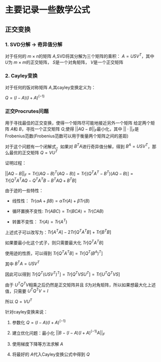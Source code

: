 # 主要记录一些数学公式

## 正交变换
### 1. SVD分解 -> 奇异值分解
对于任何的 $m\times n$的矩阵 $A$,SVD将其分解为三个矩阵的乘积：
$A = USV^T$，其中 $U$为 $m\times m$的正交矩阵， $S$是一个对角矩阵， $V$是一个正交矩阵

### 2. Cayley变换

对于任何的饭对称矩阵 $A$,其cayley变换定义为：

$Q = (I-A)(I+A)^{(-1)}$


### 正交Procrutes问题
用于寻找最佳的正交变换，使得一个矩阵尽可能地接近另外一个矩阵
给定两个矩阵 $A$和 $B$，寻找一个正交矩阵 $Q$,使得 $||AQ-B||_F$最小化，其中 $||\cdot ||_F$是Frobenius范数(Frobenius范数可以用于衡量两个矩阵之间的差距)

对于这个问题有一个闭解式，如果对 $B^TA$进行奇异值分解，得到 $B^A = USV^T$，那么最优的正交矩阵 $Q = VU^T$

证明过程：

$||AQ-B||_F = Tr[(AQ-B)^T(AQ-B)]=Tr[(Q^TA^T-B^T)(AQ-B)]=Tr[Q^TA^TAQ-Q^TA^TB-B^TAQ+B^TB]$

由于迹的一些特性：
* 线性性： $Tr(\alpha A+\beta B) = \alpha Tr(A)+\beta Tr(B)$

* 循环置换不变性: $Tr(ABC)=Tr(BCA)=Tr(CAB)$

* 转置不变性： $Tr(A) = Tr(A^T)$


上述式子可以改写为：$Tr[A^TA]- 2Tr[Q^TA^TB]+Tr[B^TB]$

如果要最小化这个式子，则只需要最大化  $Tr[Q^TA^TB]$

使用迹的性质，可以得到 $Tr[Q^TA^TB] = Tr[Q^T(B^A)^T]$

其中 $B^TA = USV^T$

因此可以得到 $Tr[Q^T(USV^T)^T] = Tr[Q^TVSU^T] = Tr[U^TQ^TVS]$

由于 $U^TQ^TV$相乘之后仍然是正交矩阵并且 $S$为对角矩阵，所以如果想最大化上述值，只需要 $U^TQ^TV= I$

所以 $Q = VU^T$

针对cayley变换来说：

1. 参数化 $Q = (I-A)(I+A)^{(-1)}$

2. 建立优化问题：最小化 $||B-(I-A)(I+A)^{(-1)}A||_F$

3. 使用梯度下降等方法求解 $A$
4. 将最好的 $A$代入Cayley变换公式中得到 $Q$
